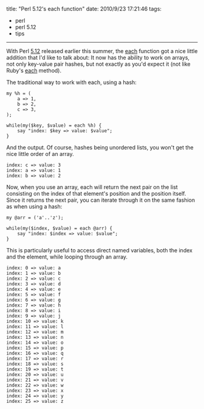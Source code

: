 title: "Perl 5.12's each function"
date: 2010/9/23 17:21:46
tags:
- perl
- perl 5.12
- tips
---
With Perl <a href="http://www.nntp.perl.org/group/perl.perl5.porters/2010/04/msg158820.html">5.12</a> released earlier this summer, the <a href="http://perldoc.perl.org/functions/each.html">each</a> function got a nice little addition that I'd like to talk about: It now has the ability to work on arrays, not only key-value pair hashes, but not exactly as you'd expect it (not like Ruby's <a href="http://ruby-doc.org/core/classes/Array.html#M002173">each</a> method).

The traditional way to work with each, using a hash:

    my %h = (
        a => 1,
        b => 2,
        c => 3,
    );

    while(my($key, $value) = each %h) {
        say "index: $key => value: $value";
    }

And the output. Of course, hashes being unordered lists, you won't get the nice little order of an array.

    index: c => value: 3
    index: a => value: 1
    index: b => value: 2

Now, when you use an array, each will return the next pair on the list consisting on the index of that element's position and the position itself. Since it returns the next pair, you can iterate through it on the same fashion as when using a hash:

    my @arr = ('a'..'z');

    while(my($index, $value) = each @arr) {
        say "index: $index => value: $value";
    }

This is particularly useful to access direct named variables, both the index and the element, while looping through an array.

    index: 0 => value: a
    index: 1 => value: b
    index: 2 => value: c
    index: 3 => value: d
    index: 4 => value: e
    index: 5 => value: f
    index: 6 => value: g
    index: 7 => value: h
    index: 8 => value: i
    index: 9 => value: j
    index: 10 => value: k
    index: 11 => value: l
    index: 12 => value: m
    index: 13 => value: n
    index: 14 => value: o
    index: 15 => value: p
    index: 16 => value: q
    index: 17 => value: r
    index: 18 => value: s
    index: 19 => value: t
    index: 20 => value: u
    index: 21 => value: v
    index: 22 => value: w
    index: 23 => value: x
    index: 24 => value: y
    index: 25 => value: z

